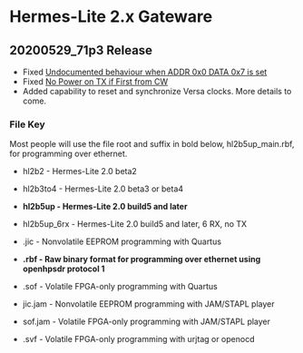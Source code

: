 Hermes-Lite 2.x Gateware
========================

## 20200529_71p3 Release

 * Fixed [Undocumented behaviour when ADDR 0x0 DATA 0x7 is set](https://github.com/softerhardware/Hermes-Lite2/issues/145)
 * Fixed [No Power on TX if First from CW](https://github.com/softerhardware/Hermes-Lite2/issues/144)
 * Added capability to reset and synchronize Versa clocks. More details to come.


### File Key

Most people will use the file root and suffix in bold below, hl2b5up_main.rbf, for programming over ethernet.

* hl2b2 - Hermes-Lite 2.0 beta2
* hl2b3to4 - Hermes-Lite 2.0 beta3 or beta4
* **hl2b5up - Hermes-Lite 2.0 build5 and later**
* hl2b5up_6rx - Hermes-Lite 2.0 build5 and later, 6 RX, no TX

* .jic - Nonvolatile EEPROM programming with Quartus
* **.rbf - Raw binary format for programming over ethernet using openhpsdr protocol 1**
* .sof - Volatile FPGA-only programming with Quartus
* jic.jam - Nonvolatile EEPROM programming with JAM/STAPL player
* sof.jam - Volatile FPGA-only programming with JAM/STAPL player
* .svf - Volatile FPGA-only programming with urjtag or openocd 





